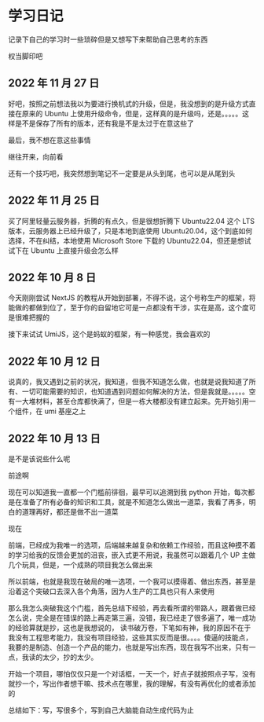# 学习日记

记录下自己的学习时一些琐碎但是又想写下来帮助自己思考的东西

权当脚印吧

## 2022 年 11 月 27 日

好吧，按照之前想法我以为要进行换机式的升级，但是，我没想到的是升级方式直接在原来的 Ubuntu 上使用升级命令，但是，这样真的是升级吗，还是。。。。。这样是不是保存了所有的版本，还有我是不是太过于在意这些了

最后，我不想在意这些事情

继往开来，向前看

还有一个技巧吧，我突然想到笔记不一定要是从头到尾，也可以是从尾到头

## 2022 年 11 月 25 日

买了阿里轻量云服务器，折腾的有点久，但是很想折腾下 Ubuntu22.04 这个 LTS 版本，云服务器上已经升级了，只是本地到底使用 Ubuntu20.04，这个到底如何选择，不在纠结，本地使用 Microsoft Store 下载的 Ubuntu22.04，但还是想试试下在 Ubuntu 上直接升级会怎么样

## 2022 年 10 月 8 日

今天刚刚尝试 NextJS 的教程从开始到部署，不得不说，这个号称生产的框架，将能做的都做到位了，至于你的自留地它可是一点都没有干涉，实在是高，这个度可是很难把握的

接下来试试 UmiJS，这个是蚂蚁的框架，有一种感觉，我会喜欢的

## 2022 年 10 月 12 日

说真的，我又遇到之前的状况，我知道，但我不知道怎么做，也就是说我知道了所有、一切可能需要的知识，也知道遇到问题如何解决的方法，但是我就是。。。。。空有一大堆材料，甚至仓库都快满了，但是一栋大楼都没有建立起来。先开始引用一个组件，在 umi 基座之上

## 2022 年 10 月 13 日

是不是该说些什么呢

前途啊

现在可以知道我一直都一个门槛前徘徊，最早可以追溯到我 python 开始，每次都是在准备了所有必备的知识和工具，就是不知道怎么做出一道菜，我看了再多，明白的道理再好，都还是做不出一道菜

现在

前端，已经成为我唯一的选项，后端越来越复杂和依赖工作经验，而且这种摸不着的学习给我的反馈会更加的沮丧，嵌入式更不用说，我虽然可以跟着几个 UP 主做几个玩具，但是，一个成熟的项目我怎么做出来

所以前端，也就是我现在破局的唯一选项，一个我可以摸得着、做出东西，甚至是沿着这个突破口去深入各个角落，因为人生产的工具也只有人来使用

那么我怎么突破我这个门槛，首先总结下经验，再去看所谓的带路人，跟着做已经怎么说，完全是在错误的路上再走第三遍，没错，我已经走了很多遍了，唯一成功的经验算就是抄，这也是我想说的， 读书破万卷，下笔如有神，我的原因不在于我没有工程思考能力，我没有项目经验，这些其实反而是很。。。。傻逼的技能点，我要的是制造、创造一个产品的能力，也就是写出东西，现在我写不出来，只有一点，我读的太少，抄的太少。

开始一个项目，哪怕仅仅只是一个对话框，一天一个，好点子就按照点子写，没有就抄一个，写出作者想干嘛、技术点在哪里，我的理解，有没有再优化的或者添加的

总结如下：写，写很多个，写到自己大脑能自动生成代码为止
